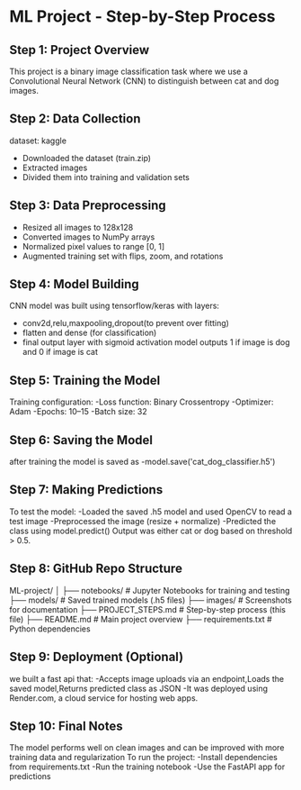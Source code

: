 # ML Project - Step-by-Step Process

## Step 1: Project Overview
This project is a binary image classification task where we use a Convolutional Neural Network (CNN) to distinguish between cat and dog images.

## Step 2: Data Collection
dataset: kaggle
- Downloaded the dataset (train.zip)
- Extracted images
- Divided them into training and validation sets

## Step 3: Data Preprocessing
- Resized all images to 128x128
- Converted images to NumPy arrays
- Normalized pixel values to range [0, 1]
- Augmented training set with flips, zoom, and rotations

## Step 4: Model Building
CNN model was built using tensorflow/keras with layers:
- conv2d,relu,maxpooling,dropout(to prevent over fitting)
- flatten and dense (for classification)
- final output layer with sigmoid activation
  model outputs 1 if image is dog and 0 if image is cat

## Step 5: Training the Model
Training configuration:
-Loss function: Binary Crossentropy
-Optimizer: Adam
-Epochs: 10–15
-Batch size: 32

## Step 6: Saving the Model
after training the model is saved as
-model.save('cat_dog_classifier.h5')

## Step 7: Making Predictions
To test the model:
-Loaded the saved .h5 model and used OpenCV to read a test image
-Preprocessed the image (resize + normalize)
-Predicted the class using model.predict()
Output was either cat or dog based on threshold > 0.5.

## Step 8: GitHub Repo Structure
ML-project/
│
├── notebooks/         # Jupyter Notebooks for training and testing
├── models/            # Saved trained models (.h5 files)
├── images/            # Screenshots for documentation
├── PROJECT_STEPS.md   # Step-by-step process (this file)
├── README.md          # Main project overview
├── requirements.txt   # Python dependencies


## Step 9: Deployment (Optional)
we built a fast api that:
-Accepts image uploads via an endpoint,Loads the saved model,Returns predicted class as JSON
-It was deployed using Render.com, a cloud service for hosting web apps.

## Step 10: Final Notes
The model performs well on clean images and can be improved with more training data and regularization
To run the project:
-Install dependencies from requirements.txt
-Run the training notebook
-Use the FastAPI app for predictions
